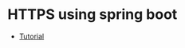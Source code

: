 # HTTPS using spring boot
- [Tutorial](https://golb.hplar.ch/2019/01/spring-boot-with-tls-localhost.html)
